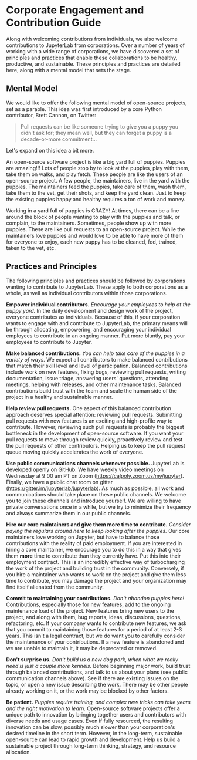 # Corporate Engagement and Contribution Guide

Along with welcoming contributions from individuals, we also welcome
contributions to JupyterLab from corporations. Over a number of years of working
with a wide range of corporations, we have discovered a set of principles and
practices that enable these collaborations to be healthy, productive, and
sustainable. These principles and practices are detailed here, along with a
mental model that sets the stage.

## Mental Model

We would like to offer the following mental model of open-source projects, set
as a parable. This idea was first introduced by a core Python contributor, Brett
Cannon, on Twitter:

> Pull requests can be like someone trying to give you a puppy you didn't ask
> for; they mean well, but they can forget a puppy is a decade-or-more commitment…

Let's expand on this idea a bit more.

An open-source software project is like a big yard full of puppies. Puppies are
amazing!!! Lots of people stop by to look at the puppies, play with them, take
them on walks, and play fetch. These people are like the users of an open-source
project. A few people, the maintainers, live in the yard with the puppies. The
maintainers feed the puppies, take care of them, wash them, take them to the
vet, get their shots, and keep the yard clean. Just to keep the existing puppies
happy and healthy requires a ton of work and money.

Working in a yard full of puppies is CRAZY! At times, there can be a line around
the block of people wanting to play with the puppies and talk, or complain, to
the maintainers. Sometimes, people show up with more puppies. These are like pull
requests to an open-source project. While the maintainers love puppies and would
love to be able to have more of them for everyone to enjoy, each new puppy has
to be cleaned, fed, trained, taken to the vet, etc.

## Practices and Principles

The following principles and practices should be followed by corporations
wanting to contribute to JupyterLab. These apply to both corporations as a
whole, as well as individual contributors within those corporations.

**Empower individual contributors.** _Encourage your employees to help at the
puppy yard._ In the daily development and design work of the project, everyone
contributes as individuals. Because of this, if your corporation wants to engage
with and contribute to JupyterLab, the primary means will be through allocating,
empowering, and encouraging your individual employees to contribute in an
ongoing manner. Put more bluntly, pay your employees to contribute to Jupyter.

**Make balanced contributions.** _You can help take care of the puppies in a
variety of ways._ We expect all contributors to make balanced contributions that
match their skill level and level of participation. Balanced contributions
include work on new features, fixing bugs, reviewing pull requests, writing
documentation, issue triage, answering users' questions, attending meetings,
helping with releases, and other maintenance tasks. Balanced contributions build
trust with the team and scale the human side of the project in a healthy and
sustainable manner.

**Help review pull requests.** One aspect of this balanced contribution approach
deserves special attention: reviewing pull requests. Submitting pull requests
with new features is an exciting and high-profile way to contribute. However,
reviewing such pull requests is probably the biggest bottleneck in the
development of open-source software. If you want your pull requests to move
through review quickly, proactively review and test the pull requests of other
contributors. Helping us to keep the pull request queue moving quickly
accelerates the work of everyone.

**Use public communications channels whenever possible.** JupyterLab is
developed openly on GitHub. We have weekly video meetings on Wednesday at 9:00
am PT on Zoom (https://calpoly.zoom.us/my/jupyter). Finally, we have a public
chat room on gitter (https://gitter.im/jupyterlab/jupyterlab). As much as
possible, all work and communications should take place on these public
channels. We welcome you to join these channels and introduce yourself.
We are willing to have private conversations once in a while, but we
try to minimize their frequency and always summarize them in our
public channels.

**Hire our core maintainers and give them more time to contribute.** _Consider
paying the regulars around here to keep looking after the puppies._ Our core
maintainers love working on Jupyter, but have to balance those contributions
with the reality of paid employment. If you are interested in hiring a core
maintainer, we encourage you to do this in a way that gives them **more** time
to contribute than they currently have. Put this into their employment contract.
This is an incredibly effective way of turbocharging the work of the project and
building trust in the community. Conversely, if you hire a maintainer who wants
to work on the project and give them less time to contribute, you may damage the
project and your organization may find itself alienated from the community.

**Commit to maintaining your contributions.** _Don't abandon puppies here!_
Contributions, especially those for new features, add to the ongoing maintenance
load of the project. New features bring new users to the project, and along with
them, bug reports, ideas, discussions, questions, refactoring, etc. If your
company wants to contribute new features, we ask that you commit to maintaining
those features for a period of at least 2-3 years. This isn't a legal contract,
but we do want you to carefully consider the maintenance of your contributions.
If a new feature is abandoned and we are unable to maintain it, it may be
deprecated or removed.

**Don't surprise us.** _Don't build us a new dog park, when what we really need
is just a couple more kennels._ Before beginning major work, build trust through
balanced contributions, and talk to us about your plans (see public
communication channels above). See if there are existing issues on the topic, or
open a new issue describing the work. There may be other people already working
on it, or the work may be blocked by other factors.

**Be patient.** _Puppies require training, and complex new tricks can take years
and the right motivation to learn._ Open-source software projects offer a unique
path to innovation by bringing together users and contributors with diverse
needs and usage cases. Even if fully resourced, the resulting innovation can be
slow, possibly much slower than your corporation's desired timeline in the short
term. However, in the long-term, sustainable open-source can lead to rapid
growth and development. Help us build a sustainable project through long-term
thinking, strategy, and resource allocation.
